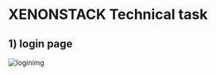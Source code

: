 # XENONSTACK Technical task
## 1) login page
![loginimg](https://in.pinterest.com/pin/638596422183591238) 
